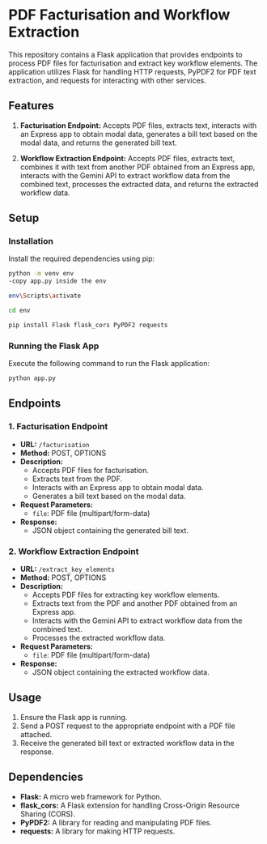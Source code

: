 # PDF Facturisation and Workflow Extraction

This repository contains a Flask application that provides endpoints to process PDF files for facturisation and extract key workflow elements. The application utilizes Flask for handling HTTP requests, PyPDF2 for PDF text extraction, and requests for interacting with other services.

## Features

1. **Facturisation Endpoint:** Accepts PDF files, extracts text, interacts with an Express app to obtain modal data, generates a bill text based on the modal data, and returns the generated bill text.

2. **Workflow Extraction Endpoint:** Accepts PDF files, extracts text, combines it with text from another PDF obtained from an Express app, interacts with the Gemini API to extract workflow data from the combined text, processes the extracted data, and returns the extracted workflow data.

## Setup

### Installation

Install the required dependencies using pip:

```bash
python -m venv env
-copy app.py inside the env
````
```bash
env\Scripts\activate
````
```bash
cd env
````
```bash
pip install Flask flask_cors PyPDF2 requests
````

### Running the Flask App

Execute the following command to run the Flask application:

```bash
python app.py
```

## Endpoints

### 1. Facturisation Endpoint

- **URL:** `/facturisation`
- **Method:** POST, OPTIONS
- **Description:**
  - Accepts PDF files for facturisation.
  - Extracts text from the PDF.
  - Interacts with an Express app to obtain modal data.
  - Generates a bill text based on the modal data.
- **Request Parameters:**
  - `file`: PDF file (multipart/form-data)
- **Response:**
  - JSON object containing the generated bill text.

### 2. Workflow Extraction Endpoint

- **URL:** `/extract_key_elements`
- **Method:** POST, OPTIONS
- **Description:**
  - Accepts PDF files for extracting key workflow elements.
  - Extracts text from the PDF and another PDF obtained from an Express app.
  - Interacts with the Gemini API to extract workflow data from the combined text.
  - Processes the extracted workflow data.
- **Request Parameters:**
  - `file`: PDF file (multipart/form-data)
- **Response:**
  - JSON object containing the extracted workflow data.

## Usage

1. Ensure the Flask app is running.
2. Send a POST request to the appropriate endpoint with a PDF file attached.
3. Receive the generated bill text or extracted workflow data in the response.

## Dependencies

- **Flask:** A micro web framework for Python.
- **flask_cors:** A Flask extension for handling Cross-Origin Resource Sharing (CORS).
- **PyPDF2:** A library for reading and manipulating PDF files.
- **requests:** A library for making HTTP requests.

